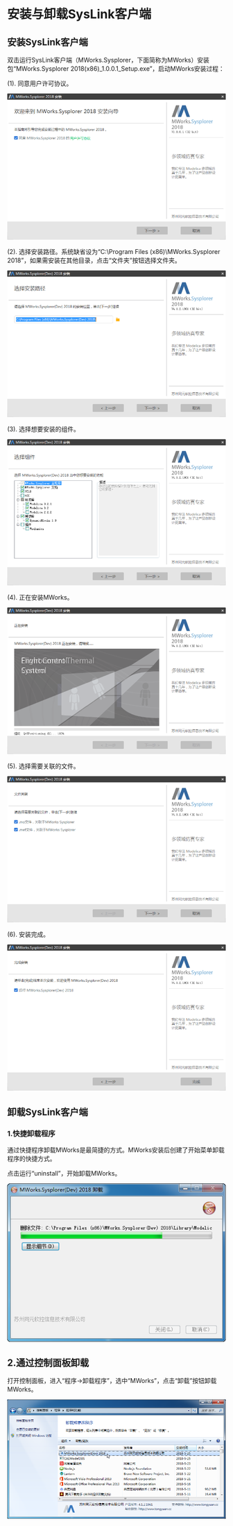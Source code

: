 # 安装与卸载SysLink客户端

## 安装SysLink客户端

双击运行SysLink客户端（MWorks.Sysplorer，下面简称为MWorks）安装包“MWorks.Sysplorer 2018\(x86\)\_1.0.0.1\_Setup.exe”，启动MWorks安装过程：

\(1\). 同意用户许可协议。

![&#x540C;&#x610F;&#x7528;&#x6237;&#x8BB8;&#x53EF;&#x534F;&#x8BAE;](../.gitbook/assets/an-zhuang-1.png)

\(2\). 选择安装路径。系统缺省设为“C:\Program Files \(x86\)\MWorks.Sysplorer 2018”，如果需安装在其他目录，点击“文件夹”按钮选择文件夹。

![&#x9009;&#x62E9;&#x5B89;&#x88C5;&#x8DEF;&#x5F84;](../.gitbook/assets/xuan-ze-an-zhuang-lu-jing.png)

\(3\). 选择想要安装的组件。

![&#x9009;&#x62E9;&#x7EC4;&#x4EF6;](../.gitbook/assets/xuan-ze-an-zhuang-de-zu-jian.png)

\(4\). 正在安装MWorks。

![&#x6B63;&#x5728;&#x5B89;&#x88C5;](../.gitbook/assets/zheng-zai-an-zhuang.png)

\(5\). 选择需要关联的文件。

![&#x5173;&#x8054;&#x6587;&#x4EF6;](../.gitbook/assets/guan-lian-wen-jian.png)

\(6\). 安装完成。

![&#x5B89;&#x88C5;&#x5B8C;&#x6210;](../.gitbook/assets/an-zhuang-wan-cheng.png)

## 卸载SysLink客户端

### 1.快捷卸载程序

通过快捷程序卸载MWorks是最简捷的方式。MWorks安装后创建了开始菜单卸载程序的快捷方式。

点击运行“uninstall”，开始卸载MWorks。

![&#x5378;&#x8F7D;MWorks](../.gitbook/assets/xie-zai-mworks.png)

## 2.通过控制面板卸载

打开控制面板，进入“程序→卸载程序”，选中“MWorks”，点击“卸载”按钮卸载MWorks。

![&#x901A;&#x8FC7;&#x63A7;&#x5236;&#x9762;&#x677F;&#x5378;&#x8F7D;MWorks](../.gitbook/assets/kong-zhi-mian-ban-xie-zai.png)

